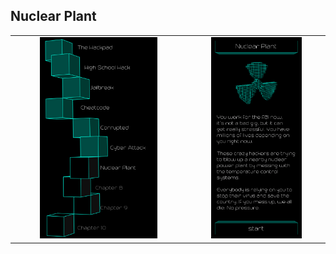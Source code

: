 ## Nuclear Plant

<table border=0 align="center">
    <tr>
        <td align="center" valign="middle">
            <img src="chapter_07.png" alt="Chapter 7" width="70%">
        </td>
        <td align="center" valign="middle">
            <img src="nuclear_plant.png" alt="nuclear plant" width="70%">
        </td>
    </tr>
</table>

